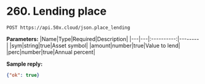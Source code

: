 # 260. Lending place

```text
POST https://api.50x.cloud/json.place_lending
```

**Parameters:**
|Name|Type|Required|Description|
|---|---|:----------:|--------|
|sym|string|true|Asset symbol|
|amount|number|true|Value to lend|
|perc|number|true|Annual percent|

**Sample reply:**

```json
{"ok": true}
```

